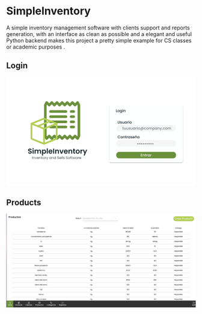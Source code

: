 # SimpleInventory
A simple inventory management software with clients support and reports generation, with an interface as clean as possible and a elegant and useful Python backend
makes this project a pretty simple example for CS classes or academic purposes .

## Login 
![alt text](preview/LoginPreview.png "Login Preview")

## Products
![alt text](preview/ProductsPreview.png "Products Preview")
